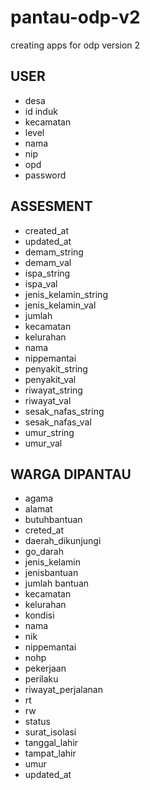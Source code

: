 # pantau-odp-v2
creating apps for odp version 2


## USER
  - desa
  - id induk
  - kecamatan
  - level
  - nama
  - nip 
  - opd
  - password

## ASSESMENT
  - created_at
  - updated_at
  - demam_string
  - demam_val
  - ispa_string
  - ispa_val 
  - jenis_kelamin_string
  - jenis_kelamin_val
  - jumlah
  - kecamatan
  - kelurahan
  - nama
  - nippemantai
  - penyakit_string
  - penyakit_val
  - riwayat_string
  - riwayat_val
  - sesak_nafas_string
  - sesak_nafas_val
  - umur_string
  - umur_val

## WARGA DIPANTAU 
  - agama
  - alamat
  - butuhbantuan
  - creted_at
  - daerah_dikunjungi
  - go_darah
  - jenis_kelamin
  - jenisbantuan
  - jumlah bantuan
  - kecamatan
  - kelurahan
  - kondisi
  - nama
  - nik
  - nippemantai
  - nohp
  - pekerjaan
  - perilaku
  - riwayat_perjalanan
  - rt
  - rw
  - status
  - surat_isolasi
  - tanggal_lahir
  - tampat_lahir
  - umur
  - updated_at
